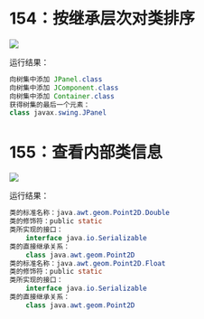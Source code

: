 # 154：按继承层次对类排序

<img src="http://image.renkaigis.com/keepcoding/2017111801.png">

运行结果：

```java
向树集中添加 JPanel.class
向树集中添加 JComponent.class
向树集中添加 Container.class
获得树集的最后一个元素：
class javax.swing.JPanel
```

# 155：查看内部类信息

<img src="http://image.renkaigis.com/keepcoding/2017111802.png">

运行结果：

```java
类的标准名称：java.awt.geom.Point2D.Double
类的修饰符：public static
类所实现的接口：
	interface java.io.Serializable
类的直接继承关系：
	class java.awt.geom.Point2D
类的标准名称：java.awt.geom.Point2D.Float
类的修饰符：public static
类所实现的接口：
	interface java.io.Serializable
类的直接继承关系：
	class java.awt.geom.Point2D
```

